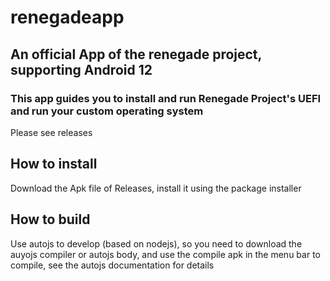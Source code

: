 # renegadeapp
## An official App of the renegade project, supporting Android 12

### This app guides you to install and run Renegade Project's UEFI and run your custom operating system
Please see releases
## How to install
Download the Apk file of Releases, install it using the package installer
## How to build
Use autojs to develop (based on nodejs), so you need to download the auyojs compiler or autojs body, and use the compile apk in the menu bar to compile, see the autojs documentation for details
